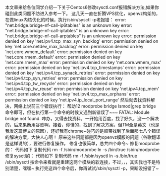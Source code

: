 本文章来给各位同学介绍一下关于Centos6修改sysctl.conf报错解决方法,如果你碰到此类问题不防进入参考一下。
这几天一直在折腾VPS优化，openvz构架的，在做linux内核优化的时候，执行/sbin/sysctl -p老报错：
error: "net.bridge.bridge-nf-call-ip6tables" is an unknown key
error: "net.bridge.bridge-nf-call-iptables" is an unknown key
error: "net.bridge.bridge-nf-call-arptables" is an unknown key
error: permission denied on key 'net.ipv4.tcp_max_syn_backlog'
error: permission denied on key 'net.core.netdev_max_backlog'
error: permission denied on key 'net.core.wmem_default'
error: permission denied on key 'net.core.rmem_default'
error: permission denied on key 'net.core.rmem_max'
error: permission denied on key 'net.core.wmem_max'
error: permission denied on key 'net.ipv4.tcp_timestamps'
error: permission denied on key 'net.ipv4.tcp_synack_retries'
error: permission denied on key 'net.ipv4.tcp_syn_retries'
error: permission denied on key 'net.ipv4.tcp_tw_recycle'
error: permission denied on key 'net.ipv4.tcp_tw_reuse'
error: permission denied on key 'net.ipv4.tcp_mem'
error: permission denied on key 'net.ipv4.tcp_max_orphans'
error: permission denied on key 'net.ipv4.ip_local_port_range'
然后就去找资料解决，网络上说前三个错误执行：
帮助12 modprobe bridge lsmod|grep bridge
命令即可，但在执行第一个命令的时候又遇到新错误了~~~
FATAL: Module bridge not found.
咋办，又得去找资料，一开始用百度，找了好久，没一个解决的，后来果断用谷歌啊，接着，你懂的，找到了解决方案，但TM全是英文（也是我发这篇博文的原因），还好我有chrome~碰巧的是顺带找到了后面那七八个错误的解决方案，大快人心啊！
原来这些问题都是因为openvz模版的问题（谷歌翻译是这样说的），要进行修复操作， 修复也很简单，总共四个命令~
修复modprobe的：
  代码如下       复制代码
rm -f /sbin/modprobe
ln -s /bin/true /sbin/modprobe
修复sysctl的：
  代码如下       复制代码
rm -f /sbin/sysctl
ln -s /bin/true /sbin/sysctl
按命令来看就是重建这两个模块的软连接，不过，，，其实我也不是特别清楚，嘿嘿~
执行完这四个命令后，你再试试/sbin/sysctl -p，果断没报错了~
